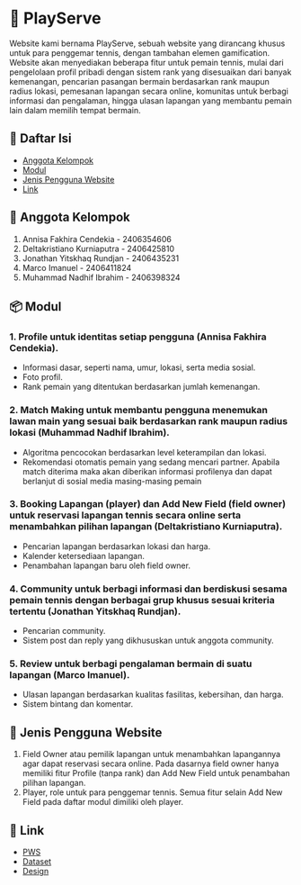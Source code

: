 # 🎾 PlayServe
Website kami bernama PlayServe, sebuah website yang dirancang khusus untuk para penggemar tennis, dengan tambahan elemen gamification. Website akan menyediakan beberapa fitur untuk pemain tennis, mulai dari pengelolaan profil pribadi dengan sistem rank yang disesuaikan dari banyak kemenangan, pencarian pasangan bermain berdasarkan rank maupun radius lokasi, pemesanan lapangan secara online, komunitas untuk berbagi informasi dan pengalaman, hingga ulasan lapangan yang membantu pemain lain dalam memilih tempat bermain.

## 📑 Daftar Isi
- [Anggota Kelompok](#anggota-kelompok)
- [Modul](#modul)
- [Jenis Pengguna Website](#jenis-pengguna-website)
- [Link](#link)

## 👥 Anggota Kelompok
1. Annisa Fakhira Cendekia - 2406354606
2. Deltakristiano Kurniaputra - 2406425810
3. Jonathan Yitskhaq Rundjan - 2406435231
4. Marco Imanuel - 2406411824
5. Muhammad Nadhif Ibrahim - 2406398324

## 📦 Modul

### 1. Profile untuk identitas setiap pengguna (Annisa Fakhira Cendekia).
- Informasi dasar, seperti nama, umur, lokasi, serta media sosial.
- Foto profil.
- Rank pemain yang ditentukan berdasarkan jumlah kemenangan.

### 2. Match Making untuk membantu pengguna menemukan lawan main yang sesuai baik berdasarkan rank maupun radius lokasi (Muhammad Nadhif Ibrahim).  
- Algoritma pencocokan berdasarkan level keterampilan dan lokasi.
- Rekomendasi otomatis pemain yang sedang mencari partner. Apabila match diterima maka akan diberikan informasi profilenya dan dapat berlanjut di sosial media masing-masing pemain

### 3. Booking Lapangan (player) dan Add New Field (field owner) untuk reservasi lapangan tennis secara online serta menambahkan pilihan lapangan (Deltakristiano Kurniaputra).
- Pencarian lapangan berdasarkan lokasi dan harga.
- Kalender ketersediaan lapangan.
- Penambahan lapangan baru oleh field owner.

### 4. Community untuk berbagi informasi dan berdiskusi sesama pemain tennis dengan berbagai grup khusus sesuai kriteria tertentu (Jonathan Yitskhaq Rundjan).
- Pencarian community.
- Sistem post dan reply yang dikhususkan untuk anggota community.

### 5. Review untuk berbagi pengalaman bermain di suatu lapangan (Marco Imanuel).
- Ulasan lapangan berdasarkan kualitas fasilitas, kebersihan, dan harga.
- Sistem bintang dan komentar.

## 👤 Jenis Pengguna Website
1. Field Owner atau pemilik lapangan untuk menambahkan lapangannya agar dapat reservasi secara online. Pada dasarnya field owner hanya memiliki fitur Profile (tanpa rank) dan Add New Field untuk penambahan pilihan lapangan.
2. Player, role untuk para penggemar tennis. Semua fitur selain Add New Field pada daftar modul dimiliki oleh player.

## 🔗 Link
- [PWS](https://jonathan-yitskhaq-playserve.pbp.cs.ui.ac.id/)
- [Dataset](https://catalog.data.gov/dataset/tennis-courts)
- [Design](https://www.figma.com/design/Ov2RsMYx9U1vhZXtw1lSY4/UI-UX-WEB?node-id=0-1&t=r3axZEDkETmZLSoK-1)
